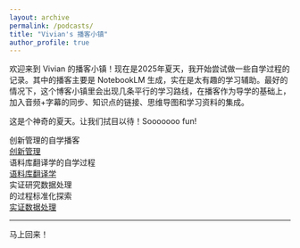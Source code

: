 ```yaml
---
layout: archive
permalink: /podcasts/
title: "Vivian's 播客小镇"
author_profile: true
---
```


欢迎来到 Vivian 的播客小镇！现在是2025年夏天，我开始尝试做一些自学过程的记录。其中的播客主要是 NotebookLM 生成，实在是太有趣的学习辅助。最好的情况下，这个博客小镇里会出现几条平行的学习路线，在播客作为导学的基础上，加入音频+字幕的同步、知识点的链接、思维导图和学习资料的集成。

这是个神奇的夏天。让我们拭目以待！Sooooooo fun!

<div class="podcast-channel-row">
  <div class="podcast-channel-block">
    <div class="podcast-channel-title">创新管理的自学播客</div>
    <div class="podcast-channel-link-wrap">
      <a class="podcast-channel-link" href="/podcasts/2025-07-17-innovation">创新管理</a>
    </div>
  </div>
  <div class="podcast-channel-block">
    <div class="podcast-channel-title">语料库翻译学的自学过程</div>
    <div class="podcast-channel-link-wrap">
      <a class="podcast-channel-link" href="/podcasts/2025-07-18-corpus">语料库翻译学</a>
    </div>
  </div>
  <div class="podcast-channel-block">
    <div class="podcast-channel-title">实证研究数据处理<br>的过程标准化探索</div>
    <div class="podcast-channel-link-wrap">
      <a class="podcast-channel-link" href="/podcasts/2025-07-22-empirical-data">实证数据处理</a>
    </div>
  </div>
</div>

---

马上回来！ 